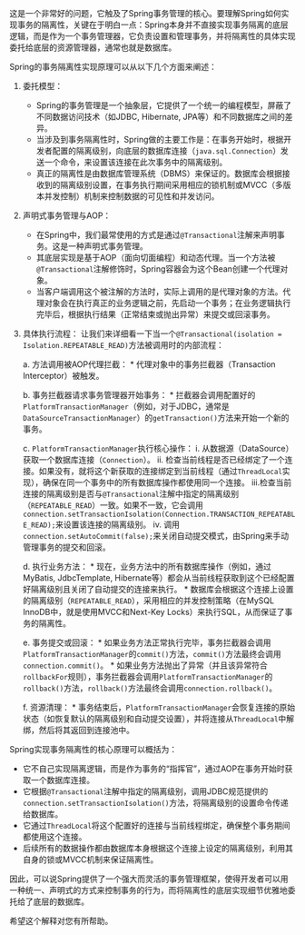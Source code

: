 
这是一个非常好的问题，它触及了Spring事务管理的核心。要理解Spring如何实现事务的隔离性，关键在于明白一点：Spring本身并不直接实现事务隔离的底层逻辑，而是作为一个事务管理器，它负责设置和管理事务，并将隔离性的具体实现委托给底层的资源管理器，通常也就是数据库。

Spring的事务隔离性实现原理可以从以下几个方面来阐述：

1.  委托模型：
    *   Spring的事务管理是一个抽象层，它提供了一个统一的编程模型，屏蔽了不同数据访问技术（如JDBC, Hibernate, JPA等）和不同数据库之间的差异。
    *   当涉及到事务隔离性时，Spring做的主要工作是：在事务开始时，根据开发者配置的隔离级别，向底层的数据库连接（`java.sql.Connection`）发送一个命令，来设置该连接在此次事务中的隔离级别。
    *   真正的隔离性是由数据库管理系统（DBMS）来保证的。数据库会根据接收到的隔离级别设置，在事务执行期间采用相应的锁机制或MVCC（多版本并发控制）机制来控制数据的可见性和并发访问。

2.  声明式事务管理与AOP：
    *   在Spring中，我们最常使用的方式是通过`@Transactional`注解来声明事务。这是一种声明式事务管理。
    *   其底层实现是基于AOP（面向切面编程）和动态代理。当一个方法被`@Transactional`注解修饰时，Spring容器会为这个Bean创建一个代理对象。
    *   当客户端调用这个被注解的方法时，实际上调用的是代理对象的方法。代理对象会在执行真正的业务逻辑之前，先启动一个事务；在业务逻辑执行完毕后，根据执行结果（正常结束或抛出异常）来提交或回滚事务。

3.  具体执行流程：
    让我们来详细看一下当一个`@Transactional(isolation = Isolation.REPEATABLE_READ)`方法被调用时的内部流程：

    a.  方法调用被AOP代理拦截：
        *   代理对象中的事务拦截器（Transaction Interceptor）被触发。

    b.  事务拦截器请求事务管理器开始事务：
        *   拦截器会调用配置好的`PlatformTransactionManager`（例如，对于JDBC，通常是`DataSourceTransactionManager`）的`getTransaction()`方法来开始一个新的事务。

    c.  `PlatformTransactionManager`执行核心操作：
        i.  从数据源（DataSource）获取一个数据库连接（`Connection`）。
        ii. 检查当前线程是否已经绑定了一个连接。如果没有，就将这个新获取的连接绑定到当前线程（通过`ThreadLocal`实现），确保在同一个事务中的所有数据库操作都使用同一个连接。
        iii.检查当前连接的隔离级别是否与`@Transactional`注解中指定的隔离级别（`REPEATABLE_READ`）一致。如果不一致，它会调用`connection.setTransactionIsolation(Connection.TRANSACTION_REPEATABLE_READ);`来设置该连接的隔离级别。
        iv. 调用`connection.setAutoCommit(false);`来关闭自动提交模式，由Spring来手动管理事务的提交和回滚。

    d.  执行业务方法：
        *   现在，业务方法中的所有数据库操作（例如，通过MyBatis, JdbcTemplate, Hibernate等）都会从当前线程获取到这个已经配置好隔离级别且关闭了自动提交的连接来执行。
        *   数据库会根据这个连接上设置的隔离级别（`REPEATABLE_READ`），采用相应的并发控制策略（在MySQL InnoDB中，就是使用MVCC和Next-Key Locks）来执行SQL，从而保证了事务的隔离性。

    e.  事务提交或回滚：
        *   如果业务方法正常执行完毕，事务拦截器会调用`PlatformTransactionManager`的`commit()`方法，`commit()`方法最终会调用`connection.commit()`。
        *   如果业务方法抛出了异常（并且该异常符合`rollbackFor`规则），事务拦截器会调用`PlatformTransactionManager`的`rollback()`方法，`rollback()`方法最终会调用`connection.rollback()`。

    f.  资源清理：
        *   事务结束后，`PlatformTransactionManager`会恢复连接的原始状态（如恢复默认的隔离级别和自动提交设置），并将连接从`ThreadLocal`中解绑，然后将其返回到连接池中。

Spring实现事务隔离性的核心原理可以概括为：
*   它不自己实现隔离逻辑，而是作为事务的“指挥官”，通过AOP在事务开始时获取一个数据库连接。
*   它根据`@Transactional`注解中指定的隔离级别，调用JDBC规范提供的`connection.setTransactionIsolation()`方法，将隔离级别的设置命令传递给数据库。
*   它通过`ThreadLocal`将这个配置好的连接与当前线程绑定，确保整个事务期间都使用这个连接。
*   后续所有的数据操作都由数据库本身根据这个连接上设定的隔离级别，利用其自身的锁或MVCC机制来保证隔离性。

因此，可以说Spring提供了一个强大而灵活的事务管理框架，使得开发者可以用一种统一、声明式的方式来控制事务的行为，而将隔离性的底层实现细节优雅地委托给了底层的数据库。

希望这个解释对您有所帮助。